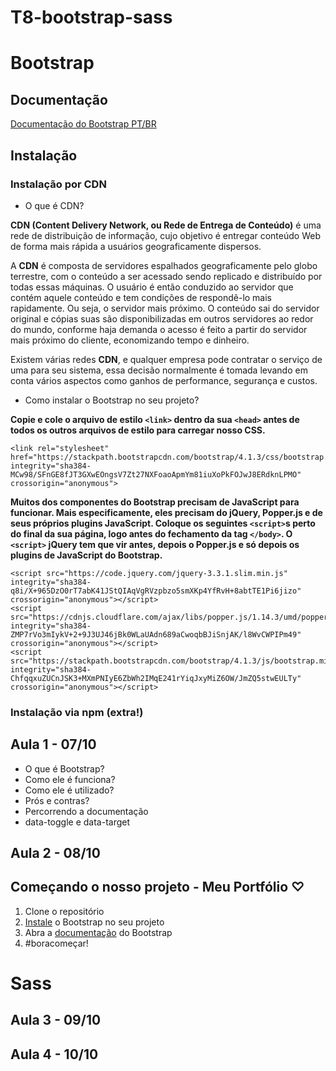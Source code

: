 # T8-bootstrap-sass

# Bootstrap
## Documentação 
[Documentação do Bootstrap PT/BR](https://getbootstrap.com.br/docs/4.1/getting-started/introduction/)

## Instalação
### Instalação por CDN
- O que é CDN?

**CDN (Content Delivery Network, ou Rede de Entrega de Conteúdo)** é uma rede de distribuição de informação, cujo objetivo é entregar conteúdo Web de forma mais rápida a usuários geograficamente dispersos.

A **CDN** é composta de servidores espalhados geograficamente pelo globo terrestre, com o conteúdo a ser acessado sendo replicado e distribuído por todas essas máquinas. O usuário é então conduzido ao servidor que contém aquele conteúdo e tem condições de respondê-lo mais rapidamente. Ou seja, o servidor mais próximo. O conteúdo sai do servidor original e cópias suas são disponibilizadas em outros servidores ao redor do mundo, conforme haja demanda o acesso é feito a partir do servidor mais próximo do cliente, economizando tempo e dinheiro.

Existem várias redes **CDN**, e qualquer empresa pode contratar o serviço de uma para seu sistema, essa decisão normalmente é tomada levando em conta vários aspectos como ganhos de performance, segurança e custos.

- Como instalar o Bootstrap no seu projeto?

**Copie e cole o arquivo de estilo `<link>` dentro da sua `<head>` antes de todos os outros arquivos de estilo para carregar nosso CSS.**

```
<link rel="stylesheet" href="https://stackpath.bootstrapcdn.com/bootstrap/4.1.3/css/bootstrap.min.css" integrity="sha384-MCw98/SFnGE8fJT3GXwEOngsV7Zt27NXFoaoApmYm81iuXoPkFOJwJ8ERdknLPMO" crossorigin="anonymous">
```

**Muitos dos componentes do Bootstrap precisam de JavaScript para funcionar. Mais especificamente, eles precisam do jQuery, Popper.js e de seus próprios plugins JavaScript. Coloque os seguintes `<script>`s perto do final da sua página, logo antes do fechamento da tag `</body>`. O `<script>` jQuery tem que vir antes, depois o Popper.js e só depois os plugins de JavaScript do Bootstrap.**

```
<script src="https://code.jquery.com/jquery-3.3.1.slim.min.js" integrity="sha384-q8i/X+965DzO0rT7abK41JStQIAqVgRVzpbzo5smXKp4YfRvH+8abtTE1Pi6jizo" crossorigin="anonymous"></script>
<script src="https://cdnjs.cloudflare.com/ajax/libs/popper.js/1.14.3/umd/popper.min.js" integrity="sha384-ZMP7rVo3mIykV+2+9J3UJ46jBk0WLaUAdn689aCwoqbBJiSnjAK/l8WvCWPIPm49" crossorigin="anonymous"></script>
<script src="https://stackpath.bootstrapcdn.com/bootstrap/4.1.3/js/bootstrap.min.js" integrity="sha384-ChfqqxuZUCnJSK3+MXmPNIyE6ZbWh2IMqE241rYiqJxyMiZ6OW/JmZQ5stwEULTy" crossorigin="anonymous"></script>
```

### Instalação via npm (extra!)

## Aula 1 - 07/10
- O que é Bootstrap?
- Como ele é funciona?
- Como ele é utilizado?
- Prós e contras?
- Percorrendo a documentação
- data-toggle e data-target

## Aula 2 - 08/10
## Começando o nosso projeto - Meu Portfólio ♡ 
1. Clone o repositório
2. [Instale](#instalação) o Bootstrap no seu projeto
3. Abra a [documentação](#documentação) do Bootstrap 
4. #boracomeçar!







# Sass
## Aula 3 - 09/10
## Aula 4 - 10/10